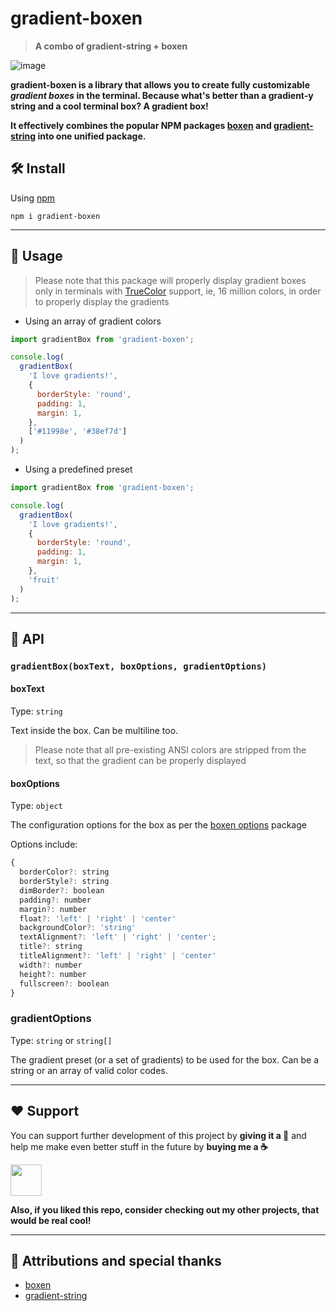<!-- markdownlint-disable MD010 MD033 MD001 -->

# gradient-boxen

> **A combo of gradient-string + boxen**

![image](https://user-images.githubusercontent.com/38729705/193000578-d584d1fd-e882-4a69-8d1a-ad8a9c8607ce.png)

**gradient-boxen is a library that allows you to create fully customizable _gradient boxes_ in the terminal. Because what's better than a gradient-y string and a cool terminal box? A gradient box!**

**It effectively combines the popular NPM packages [boxen](https://github.com/sindresorhus/boxen/) and [gradient-string](https://github.com/bokub/gradient-string) into one unified package.**

## 🛠️ Install

Using [npm](https://www.npmjs.com/)

```text
npm i gradient-boxen
```

---

## 🔗 Usage

> Please note that this package will properly display gradient boxes only in terminals with [TrueColor](https://en.wikipedia.org/wiki/Color_depth#True_color_(24-bit)) support, ie, 16 million colors, in order to properly display the gradients

- Using an array of gradient colors

```js
import gradientBox from 'gradient-boxen';

console.log(
  gradientBox(
    'I love gradients!',
    {
      borderStyle: 'round',
      padding: 1,
      margin: 1,
    },
    ['#11998e', '#38ef7d']
  )
);
```

- Using a predefined preset

```js
import gradientBox from 'gradient-boxen';

console.log(
  gradientBox(
    'I love gradients!',
    {
      borderStyle: 'round',
      padding: 1,
      margin: 1,
    },
    'fruit'
  )
);
```

---

## 🔮 API

### `gradientBox(boxText, boxOptions, gradientOptions)`

#### boxText

Type: `string`

Text inside the box. Can be multiline too.

> Please note that all pre-existing ANSI colors are stripped from the text, so that the gradient can be properly displayed

#### boxOptions

Type: `object`

The configuration options for the box as per the [boxen options](https://github.com/sindresorhus/boxen#options) package

Options include:

```js
{
  borderColor?: string
  borderStyle?: string
  dimBorder?: boolean
  padding?: number
  margin?: number
  float?: 'left' | 'right' | 'center'
  backgroundColor?: 'string'
  textAlignment?: 'left' | 'right' | 'center';
  title?: string
  titleAlignment?: 'left' | 'right' | 'center'
  width?: number
  height?: number
  fullscreen?: boolean
}
```

### gradientOptions

Type: `string` or `string[]`

The gradient preset (or a set of gradients) to be used for the box. Can be a string or an array of valid color codes.

---

## ❤️ Support

You can support further development of this project by **giving it a 🌟** and help me make even better stuff in the future by **buying me a ☕**

<a href="https://www.buymeacoffee.com/savioxavier">
<img src="https://cdn.buymeacoffee.com/buttons/v2/default-blue.png" height="50px">
</a>

<br>

**Also, if you liked this repo, consider checking out my other projects, that would be real cool!**

---

## 💫 Attributions and special thanks

- [boxen](https://github.com/sindresorhus/boxen/)
- [gradient-string](https://github.com/bokub/gradient-string)
